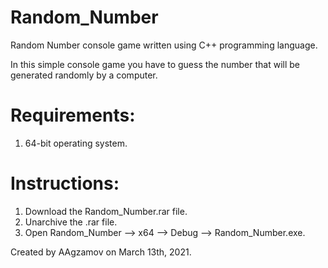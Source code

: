 # Random_Number
Random Number console game written using C++ programming language.


In this simple console game you have to guess the number that will be generated randomly by a computer.

# Requirements:
   
   1. 64-bit operating system.

# Instructions:
  
  1. Download the Random_Number.rar file.
  2. Unarchive the .rar file.
  3. Open Random_Number --> x64 --> Debug --> Random_Number.exe.


Created by AAgzamov on March 13th, 2021.
